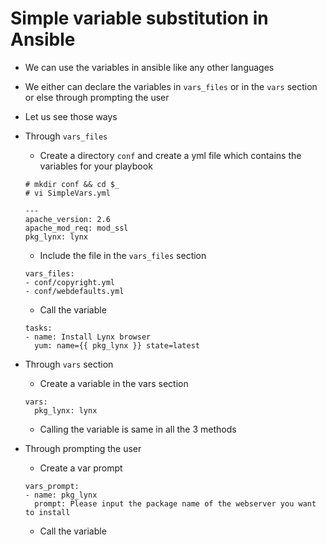 # Simple variable substitution in Ansible

- We can use the variables in ansible like any other languages
- We either can declare the variables in `vars_files` or in the `vars` section or else through prompting the user
- Let us see those ways


- Through `vars_files`
	- Create a directory `conf` and create a yml file which contains the variables for your playbook

	```
	# mkdir conf && cd $_
	# vi SimpleVars.yml
	
	---
	apache_version: 2.6
	apache_mod_req: mod_ssl
	pkg_lynx: lynx
	```
	
	- Include the file in the `vars_files` section

	```
	vars_files:
	- conf/copyright.yml
	- conf/webdefaults.yml
	```

	- Call the variable

	```
	tasks:
	- name: Install Lynx browser
	  yum: name={{ pkg_lynx }} state=latest
	```

- Through `vars` section
	- Create a variable in the vars section

	```
	vars:
	  pkg_lynx: lynx
	```
	
	- Calling the variable is same in all the 3 methods

- Through prompting the user
	- Create a var prompt

	```
	vars_prompt:
	- name: pkg_lynx
	  prompt: Please input the package name of the webserver you want to install
	```

	- Call the variable
